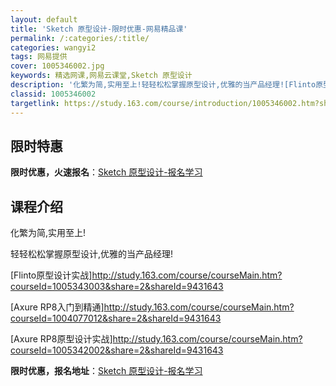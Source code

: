 ```yaml
---
layout: default
title: 'Sketch 原型设计-限时优惠-网易精品课'
permalink: /:categories/:title/
categories: wangyi2
tags: 网易提供
cover: 1005346002.jpg
keywords: 精选网课,网易云课堂,Sketch 原型设计
description: '化繁为简,实用至上!轻轻松松掌握原型设计,优雅的当产品经理![Flinto原型设计实战]http://study.163'
classid: 1005346002
targetlink: https://study.163.com/course/introduction/1005346002.htm?share=1&shareId=1025206652&utm_campaign=share&utm_medium=iphoneShare&utm_source=&utm_u=1025206652
---
```


## 限时特惠

**限时优惠，火速报名**：[Sketch 原型设计-报名学习](https://study.163.com/course/introduction/1005346002.htm?share=1&shareId=1025206652&utm_campaign=share&utm_medium=iphoneShare&utm_source=&utm_u=1025206652)

## 课程介绍

化繁为简,实用至上!

轻轻松松掌握原型设计,优雅的当产品经理!

[Flinto原型设计实战]http://study.163.com/course/courseMain.htm?courseId=1005343003&share=2&shareId=9431643

[Axure RP8入门到精通]http://study.163.com/course/courseMain.htm?courseId=1004077012&share=2&shareId=9431643

[Axure RP8原型设计实战]http://study.163.com/course/courseMain.htm?courseId=1005342002&share=2&shareId=9431643

**限时优惠，报名地址**：[Sketch 原型设计-报名学习](https://study.163.com/course/introduction/1005346002.htm?share=1&shareId=1025206652&utm_campaign=share&utm_medium=iphoneShare&utm_source=&utm_u=1025206652)

